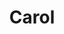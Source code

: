 ---
layout: piece
collection_: paintings
title: Carol
id: carol
media: Acrylic
dimensions: 9" x 9½"
description: Painted with brushes on paper.
price: $350 matted and framed
create_date: 2014
---